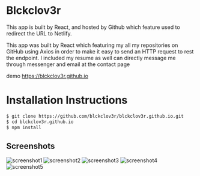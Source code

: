 # Blckclov3r


This app is built by React, and hosted by Github which feature used to redirect the URL to Netlify.

This app was built by React which featuring my all my repositories on GitHub using Axios in order to make it easy to send an HTTP request to rest the endpoint. I included my resume as well can directly message me through messenger and email at the contact page

demo https://blckclov3r.github.io

# Installation Instructions

```bash
$ git clone https://github.com/blckclov3r/blckclov3r.github.io.git
$ cd blckclov3r.github.io
$ npm install
```

## Screenshots

![screenshot1](https://user-images.githubusercontent.com/43292234/174503111-ab7b8c95-fad0-4f29-9219-415fa5088a5b.PNG)
![screenshot2](https://user-images.githubusercontent.com/43292234/174503117-bd7e02cc-a83f-4245-9028-50dbcfa9628f.PNG)
![screenshot3](https://user-images.githubusercontent.com/43292234/174503115-a38fe3c3-f8fa-4af1-bb98-4bcdd35a1c5e.PNG)
![screenshot4](https://user-images.githubusercontent.com/43292234/174503114-e1078050-1843-4048-8d63-45c363a13044.PNG)
![screenshot5](https://user-images.githubusercontent.com/43292234/174503113-5d7cf8b8-1ac4-4aa1-96d1-1ead104d22c9.PNG)
